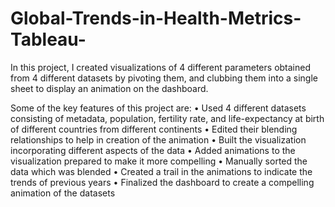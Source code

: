 # Global-Trends-in-Health-Metrics-Tableau-
In this project, I created visualizations of 4 different parameters obtained from 4 different datasets by pivoting them, and clubbing them into a single sheet to display an animation on the dashboard.

Some of the key features of this project are: 
• Used 4 different datasets consisting of metadata, population, fertility rate, and life-expectancy at birth of different countries from different continents
• Edited their blending relationships to help in creation of the animation
• Built the visualization incorporating different aspects of the data
• Added animations to the visualization prepared to make it more compelling
• Manually sorted the data which was blended
• Created a trail in the animations to indicate the trends of previous years
• Finalized the dashboard to create a compelling animation of the datasets
